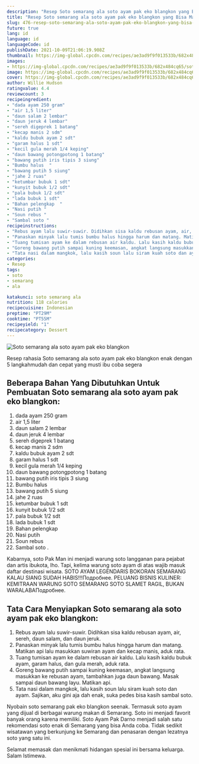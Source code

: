 ```yaml
---
description: "Resep Soto semarang ala soto ayam pak eko blangkon yang Bisa Manjain Lidah"
title: "Resep Soto semarang ala soto ayam pak eko blangkon yang Bisa Manjain Lidah"
slug: 476-resep-soto-semarang-ala-soto-ayam-pak-eko-blangkon-yang-bisa-manjain-lidah
future: true
lang: id
language: id
languageCode: id
publishDate: 2021-10-09T21:06:19.908Z 
thumbnail: https://img-global.cpcdn.com/recipes/ae3ad9f9f013533b/682x484cq65/soto-semarang-ala-soto-ayam-pak-eko-blangkon-foto-resep-utama.png
images:
- https://img-global.cpcdn.com/recipes/ae3ad9f9f013533b/682x484cq65/soto-semarang-ala-soto-ayam-pak-eko-blangkon-foto-resep-utama.png
image: https://img-global.cpcdn.com/recipes/ae3ad9f9f013533b/682x484cq65/soto-semarang-ala-soto-ayam-pak-eko-blangkon-foto-resep-utama.png
cover: https://img-global.cpcdn.com/recipes/ae3ad9f9f013533b/682x484cq65/soto-semarang-ala-soto-ayam-pak-eko-blangkon-foto-resep-utama.png
author: Willie Hudson
ratingvalue: 4.4
reviewcount: 3
recipeingredient:
- "dada ayam 250 gram"
- "air 1,5 liter"
- "daun salam 2 lembar"
- "daun jeruk 4 lembar"
- "sereh digeprek 1 batang"
- "kecap manis 2 sdm"
- "kaldu bubuk ayam 2 sdt"
- "garam halus 1 sdt"
- "kecil gula merah 1/4 keping"
- "daun bawang potongpotong 1 batang"
- "bawang putih iris tipis 3 siung"
- "Bumbu halus  "
- "bawang putih 5 siung"
- "jahe 2 ruas"
- "ketumbar bubuk 1 sdt"
- "kunyit bubuk 1/2 sdt"
- "pala bubuk 1/2 sdt"
- "lada bubuk 1 sdt"
- "Bahan pelengkap  "
- "Nasi putih "
- "Soun rebus "
- "Sambal soto "
recipeinstructions:
- "Rebus ayam lalu suwir-suwir. Didihkan sisa kaldu rebusan ayam, air, sereh, daun salam, dan daun jeruk."
- "Panaskan minyak lalu tumis bumbu halus hingga harum dan matang. Matikan api lalu masukkan suwiran ayam dan kecap manis, aduk rata."
- "Tuang tumisan ayam ke dalam rebusan air kaldu. Lalu kasih kaldu bubuk ayam, garam halus, dan gula merah, aduk rata."
- "Goreng bawang putih sampai kuning keemasan, angkat langsung masukkan ke rebusan ayam, tambahkan juga daun bawang. Masak sampai daun bawang layu. Matikan api."
- "Tata nasi dalam mangkok, lalu kasih soun lalu siram kuah soto dan ayam. Sajikan, aku gini aja dah enak, suka pedes bisa kasih sambal soto."
categories:
- Resep
tags:
- soto
- semarang
- ala

katakunci: soto semarang ala 
nutrition: 118 calories
recipecuisine: Indonesian
preptime: "PT29M"
cooktime: "PT55M"
recipeyield: "1"
recipecategory: Dessert
---
```



![Soto semarang ala soto ayam pak eko blangkon](https://img-global.cpcdn.com/recipes/ae3ad9f9f013533b/682x484cq65/soto-semarang-ala-soto-ayam-pak-eko-blangkon-foto-resep-utama.png)

Resep rahasia Soto semarang ala soto ayam pak eko blangkon  enak dengan 5 langkahmudah dan cepat yang musti ibu coba segera

<!--inarticleads1-->

## Beberapa Bahan Yang Dibutuhkan Untuk Pembuatan Soto semarang ala soto ayam pak eko blangkon:

1. dada ayam 250 gram
1. air 1,5 liter
1. daun salam 2 lembar
1. daun jeruk 4 lembar
1. sereh digeprek 1 batang
1. kecap manis 2 sdm
1. kaldu bubuk ayam 2 sdt
1. garam halus 1 sdt
1. kecil gula merah 1/4 keping
1. daun bawang potongpotong 1 batang
1. bawang putih iris tipis 3 siung
1. Bumbu halus  
1. bawang putih 5 siung
1. jahe 2 ruas
1. ketumbar bubuk 1 sdt
1. kunyit bubuk 1/2 sdt
1. pala bubuk 1/2 sdt
1. lada bubuk 1 sdt
1. Bahan pelengkap  
1. Nasi putih 
1. Soun rebus 
1. Sambal soto   . 

Kabarnya, soto Pak Man ini menjadi warung soto langganan para pejabat dan artis ibukota, lho. Tapi, kelima warung soto ayam di atas wajib masuk daftar destinasi wisata. SOTO AYAM LEGENDARIS BOKORAN SEMARANG KALAU SIANG SUDAH HABIS!!!Подробнее. PELUANG BISNIS KULINER: KEMITRAAN WARUNG SOTO SEMARANG SOTO SLAMET RAGIL, BUKAN WARALABAПодробнее. 

<!--inarticleads2-->

## Tata Cara Menyiapkan Soto semarang ala soto ayam pak eko blangkon:

1. Rebus ayam lalu suwir-suwir. Didihkan sisa kaldu rebusan ayam, air, sereh, daun salam, dan daun jeruk.
1. Panaskan minyak lalu tumis bumbu halus hingga harum dan matang. Matikan api lalu masukkan suwiran ayam dan kecap manis, aduk rata.
1. Tuang tumisan ayam ke dalam rebusan air kaldu. Lalu kasih kaldu bubuk ayam, garam halus, dan gula merah, aduk rata.
1. Goreng bawang putih sampai kuning keemasan, angkat langsung masukkan ke rebusan ayam, tambahkan juga daun bawang. Masak sampai daun bawang layu. Matikan api.
1. Tata nasi dalam mangkok, lalu kasih soun lalu siram kuah soto dan ayam. Sajikan, aku gini aja dah enak, suka pedes bisa kasih sambal soto.


Nyobain soto semarang pak eko blangkon seenak. Termasuk soto ayam yang dijual di berbagai warung makan di Semarang. Soto ini menjadi favorit banyak orang karena memiliki. Soto Ayam Pak Darno menjadi salah satu rekomendasi soto enak di Semarang yang bisa Anda coba. Tidak sedikit wisatawan yang berkunjung ke Semarang dan penasaran dengan lezatnya soto yang satu ini. 

Selamat memasak dan menikmati hidangan spesial ini bersama keluarga. Salam Istimewa.
